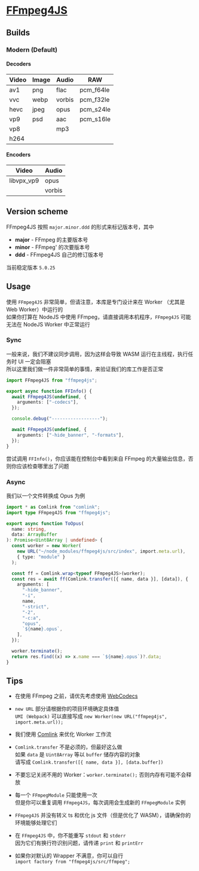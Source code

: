 # [FFmpeg4JS](https://www.npmjs.com/package/ffmpeg4js)

## Builds

### Modern (Default)

#### Decoders

| Video | Image | Audio  | RAW       |
| ----- | ----- | ------ | --------- |
| av1   | png   | flac   | pcm_f64le |
| vvc   | webp  | vorbis | pcm_f32le |
| hevc  | jpeg  | opus   | pcm_s24le |
| vp9   | psd   | aac    | pcm_s16le |
| vp8   |       | mp3    |           |
| h264  |       |        |

#### Encoders

| Video      | Audio  |
| ---------- | ------ |
| libvpx_vp9 | opus   |
|            | vorbis |

## Version scheme

FFmpeg4JS 按照 `major.minor.ddd` 的形式来标记版本号，其中

- **major** - FFmpeg 的主要版本号
- **minor** - FFmpeg' 的次要版本号
- **ddd** - FFmpeg4JS 自己的修订版本号

当前稳定版本 `5.0.25`

## Usage

使用 `FFmpeg4JS` 非常简单，但请注意，本库是专门设计来在 Worker （尤其是 Web Worker）中运行的  
如果你打算在 NodeJS 中使用 FFmpeg，请直接调用本机程序，`FFmpeg4JS` 可能无法在 NodeJS Worker 中正常运行

### Sync

一般来说，我们不建议同步调用，因为这样会导致 WASM 运行在主线程，执行任务时 UI 一定会阻塞  
所以这里我们做一件非常简单的事情，来验证我们的库工作是否正常

```ts
import FFmpeg4JS from "ffmpeg4js";

export async function FFInfo() {
  await FFmpeg4JS(undefined, {
    arguments: ["-codecs"],
  });

  console.debug("------------------");

  await FFmpeg4JS(undefined, {
    arguments: ["-hide_banner", "-formats"],
  });
}
```

尝试调用 `FFInfo()`，你应该能在控制台中看到来自 FFmpeg 的大量输出信息，否则你应该检查哪里出了问题

### Async

我们以一个文件转换成 Opus 为例

```ts
import * as Comlink from "comlink";
import type FFmpeg4JS from "ffmpeg4js";

export async function ToOpus(
  name: string,
  data: ArrayBuffer
): Promise<Uint8Array | undefined> {
  const worker = new Worker(
    new URL("~/node_modules/ffmpeg4js/src/index", import.meta.url),
    { type: "module" }
  );

  const ff = Comlink.wrap<typeof FFmpeg4JS>(worker);
  const res = await ff(Comlink.transfer([{ name, data }], [data]), {
    arguments: [
      "-hide_banner",
      "-i",
      name,
      "-strict",
      "-2",
      "-c:a",
      "opus",
      `${name}.opus`,
    ],
  });

  worker.terminate();
  return res.find((x) => x.name === `${name}.opus`)?.data;
}
```

## Tips

- 在使用 FFmpeg 之前，请优先考虑使用 [WebCodecs](https://aloen.to/Program/FrontEnd/WebCodecs/%E8%AE%BA%E4%BD%BF%E7%94%A8WebCodecs%E5%AF%B9%E8%A7%86%E9%A2%91%E8%BF%9B%E8%A1%8C%E5%A4%84%E7%90%86/)

- `new URL` 部分请根据你的项目环境确定具体值  
  `UMI (Webpack)` 可以直接写成 `new Worker(new URL("ffmpeg4js", import.meta.url));`

- 我们使用 [Comlink](https://github.com/GoogleChromeLabs/comlink) 来优化 Worker 工作流

- `Comlink.transfer` 不是必须的，但最好这么做  
  如果 `data` 是 `Uint8Array` 等以 `buffer` 储存内容的对象  
  请写成 `Comlink.transfer([{ name, data }], [data.buffer])`

- 不要忘记关闭不用的 Worker：`worker.terminate();` 否则内存有可能不会释放

- 每一个 `FFmpegModule` 只能使用一次  
  但是你可以重复调用 `FFmpeg4JS`，每次调用会生成新的 `FFmpegModule` 实例

- `FFmpeg4JS` 并没有转义 ts 和优化 js 文件（但是优化了 WASM），请确保你的环境能够处理它们

- 在 `FFmpeg4JS` 中，你不能重写 `stdout` 和 `stderr`  
  因为它们有换行符识别问题，请传递 `print` 和 `printErr`

- 如果你对默认的 Wrapper 不满意，你可以自行  
  `import factory from "ffmpeg4js/src/ffmpeg";`
